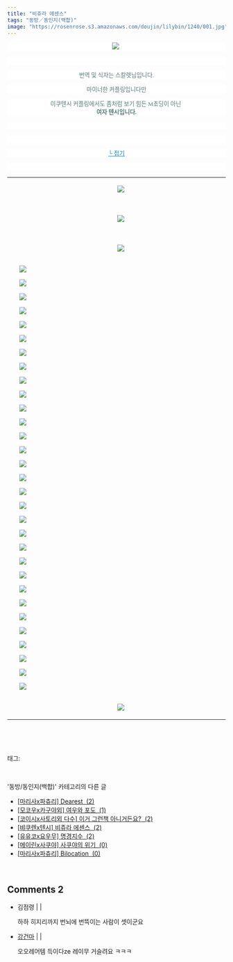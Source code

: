 ```yaml
---
title: "비쥬라 에센스"
tags: "동방／동인지(백합)"
image: "https://rosenrose.s3.amazonaws.com/doujin/lilybin/1240/001.jpg"
---
```

<div class="article">
<div class="area_view">
<p style="text-align: center; background: white"><img src="{{ site.imgserver1 }}/lilybin/1240/001.jpg"/><span style="color:#557a74; font-family:돋움; font-size:10pt"> 
</span></p><p style="text-align: justify; background: white"> 
 </p><p style="text-align: center; background: white"><span style="color:#557a74; font-family:돋움; font-size:10pt">번역 및 식자는 스칼렛님입니다.
</span></p><p style="text-align: center; background: white"><span style="color:#557a74; font-family:돋움; font-size:10pt">마이너한 커플링입니다만
</span></p><p style="text-align: center; background: white"><span style="color:#557a74; font-family:돋움; font-size:10pt">이쿠텐시 커플링에서도 좀처럼 보기 힘든 M초딩이 아닌 <br/><strong>여자 텐시입니다.</strong>
</span></p><p style="text-align: justify; background: white"> 
 </p><p style="text-align: justify; background: white"> 
 </p><p style="text-align: center; background: white"><a href="http://blog.naver.com/PostView.nhn?blogId=cjb0236&amp;logNo=150147886233&amp;parentCategoryNo=&amp;categoryNo=41&amp;viewDate=&amp;isShowPopularPosts=false&amp;from=postView"><span style="color:#0482d6; font-family:돋움; font-size:10pt; text-decoration:underline">└ 접기</span></a><span style="color:#557a74; font-family:돋움; font-size:10pt">
</span></p><p style="text-align: center; background: white"><span style="color:#557a74; font-family:돋움; font-size:10pt"> 
</span></p><div><table border="0" style="border-collapse:collapse"><colgroup><col style="width:17px"/><col style="width:1028px"/></colgroup><tbody valign="top"><tr><td valign="middle"> </td><td valign="middle"><p style="text-align: center"><img src="{{ site.imgserver1 }}/lilybin/1240/002.jpg"/><span style="color:#557a74; font-family:돋움; font-size:10pt">
</span></p><p style="text-align: justify"> 
 </p><p style="text-align: center"><img src="{{ site.imgserver1 }}/lilybin/1240/003.jpg"/><span style="color:#557a74; font-family:돋움; font-size:10pt">
</span></p><p style="text-align: justify">
 </p><p style="text-align: center"><img src="{{ site.imgserver1 }}/lilybin/1240/004.jpg"/><span style="color:#557a74; font-family:돋움; font-size:10pt">
</span></p><p style="text-align: justify"><span style="color:#557a74; font-family:돋움; font-size:10pt"><br/><img src="{{ site.imgserver1 }}/lilybin/1240/005.jpg"/><br/><br/><img src="{{ site.imgserver1 }}/lilybin/1240/006.jpg"/><br/><br/><img src="{{ site.imgserver1 }}/lilybin/1240/007.jpg"/><br/><br/><img src="{{ site.imgserver1 }}/lilybin/1240/008.jpg"/><br/><br/><img src="{{ site.imgserver1 }}/lilybin/1240/009.jpg"/><br/><br/><img src="{{ site.imgserver1 }}/lilybin/1240/010.jpg"/><br/><br/><img src="{{ site.imgserver1 }}/lilybin/1240/011.jpg"/><br/><br/><img src="{{ site.imgserver1 }}/lilybin/1240/012.jpg"/><br/><br/><img src="{{ site.imgserver1 }}/lilybin/1240/013.jpg"/><br/><br/><img src="{{ site.imgserver1 }}/lilybin/1240/014.jpg"/><br/><br/><img src="{{ site.imgserver1 }}/lilybin/1240/015.jpg"/><br/><br/><img src="{{ site.imgserver1 }}/lilybin/1240/016.jpg"/><br/><br/><img src="{{ site.imgserver1 }}/lilybin/1240/017.jpg"/><br/><br/><img src="{{ site.imgserver1 }}/lilybin/1240/018.jpg"/><br/><br/><img src="{{ site.imgserver1 }}/lilybin/1240/019.jpg"/><br/><br/><img src="{{ site.imgserver1 }}/lilybin/1240/020.jpg"/><br/><br/><img src="{{ site.imgserver1 }}/lilybin/1240/021.jpg"/><br/><br/><img src="{{ site.imgserver1 }}/lilybin/1240/022.jpg"/><br/><br/><img src="{{ site.imgserver1 }}/lilybin/1240/023.jpg"/><br/><br/><img src="{{ site.imgserver1 }}/lilybin/1240/024.jpg"/><br/><br/><img src="{{ site.imgserver1 }}/lilybin/1240/025.jpg"/><br/><br/><img src="{{ site.imgserver1 }}/lilybin/1240/026.jpg"/><br/><br/><img src="{{ site.imgserver1 }}/lilybin/1240/027.jpg"/><br/><br/><img src="{{ site.imgserver1 }}/lilybin/1240/028.jpg"/><br/><br/><img src="{{ site.imgserver1 }}/lilybin/1240/029.jpg"/><br/><br/><img src="{{ site.imgserver1 }}/lilybin/1240/030.jpg"/><br/><br/><img src="{{ site.imgserver1 }}/lilybin/1240/031.jpg"/><br/><br/><img src="{{ site.imgserver1 }}/lilybin/1240/032.jpg"/><br/><br/><img src="{{ site.imgserver1 }}/lilybin/1240/033.jpg"/><br/><br/><img src="{{ site.imgserver1 }}/lilybin/1240/034.jpg"/><br/><br/><img src="{{ site.imgserver1 }}/lilybin/1240/035.jpg"/><br/><br/>
</span></p><p style="text-align: center"><img src="{{ site.imgserver1 }}/lilybin/1240/036.jpg"/><span style="color:#557a74; font-family:돋움; font-size:10pt">
</span></p></td></tr></tbody></table></div> <p></p>
</div></div><br/>
<div class="tagTrail">
<p>태그: </p>
<ul>
</ul>
</div><br/>
<div class="another">
<p>'동방/동인지(백합)' 카테고리의 다른 글</p>
<ul>
<li><a href="/lilybin_1243">
[마리사x파츄리] Dearest  (2)
</a></li>
<li><a href="/lilybin_1242">
[모코우x카구야외] 여우와 포도  (1)
</a></li>
<li><a href="/lilybin_1241">
[코이시x사토리외 다수] 이거 그런책 아니거든요?  (2)
</a></li>
<li><a href="/lilybin_1240">
[뱌쿠렌x텐시] 비쥬라 에센스  (2)
</a></li>
<li><a href="/lilybin_1239">
[유유코x요우무] 명경지수  (2)
</a></li>
<li><a href="/lilybin_1238">
[메이린x사쿠야] 사쿠야의 위기  (0)
</a></li>
<li><a href="/lilybin_1237">
[마리사x파츄리] Bilocation  (0)
</a></li>
</ul>
</div><br/>
<div class="comment">
<h2 class="bold">Comments <span id="commentCount1240">2</span></h2>
<div style="clear:both;">
<div id="entry1240Comment" style="display:block">
<ul class="list_reply">
<li class="rp_general" id="comment12155330">
<div class="post-comment">
<div>
<span>
<i class="fa fa-user"></i>김점령 |
                                |
                               
</span>
<p>하하 히지리까지 번뇌에 번뜩이는 사람이 셋이군요</p>

</div>
</div>
</li>
<li class="rp_general" id="comment12672102">
<div class="post-comment">
<div>
<span>
<i class="fa fa-user"></i> <a href="http://ㅂ" onclick="return openLinkInNewWindow(this)">강건마</a> |
                                |
                               
</span>
<p>오오레어템 득이다ze 레이무 거슬려요 ㅋㅋㅋ</p>

</div>
</div>
</li>
</ul>
</div>
</div>
</div><br/>
<br/>
<p id="refer"></p>
<br/>

